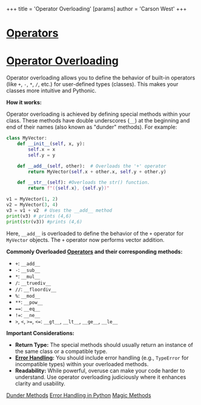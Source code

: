 +++
 title = 'Operator Overloading'
[params]
	author = 'Carson West'
+++
# [Operators](./../operators/)
# [Operator Overloading](./../operator-overloading/) 
Operator overloading allows you to define the behavior of built-in operators (like `+`, `-`, `*`, `/`, etc.) for user-defined types (classes).  This makes your classes more intuitive and Pythonic.

**How it works:**

Operator overloading is achieved by defining special methods within your class.  These methods have double underscores (`__`) at the beginning and end of their names (also known as "dunder" methods).  For example:

```python
class MyVector:
    def __init__(self, x, y):
        self.x = x
        self.y = y

    def __add__(self, other):  # Overloads the '+' operator
        return MyVector(self.x + other.x, self.y + other.y)

    def __str__(self): #Overloads the str() function.
        return f"({self.x}, {self.y})"

v1 = MyVector(1, 2)
v2 = MyVector(3, 4)
v3 = v1 + v2  # Uses the __add__ method
print(v3) # prints (4,6)
print(str(v3)) #prints (4,6)

```

Here, `__add__` is overloaded to define the behavior of the `+` operator for `MyVector` objects.  The `+` operator now performs vector addition.


**Commonly Overloaded [Operators](./../operators/) and their corresponding methods:**

* `+`: `__add__`
* `-`: `__sub__`
* `*`: `__mul__`
* `/`: `__truediv__`
* `//`: `__floordiv__`
* `%`: `__mod__`
* `**`: `__pow__`
* `==`: `__eq__`
* `!=`: `__ne__`
* `>`, `<`, `>=`, `<=`: `__gt__`, `__lt__`, `__ge__`, `__le__`


**Important Considerations:**

* **Return Type:** The special methods should usually return an instance of the same class or a compatible type.
* **[Error Handling](./../error-handling/):**  You should include error handling (e.g., `TypeError` for incompatible types) within your overloaded methods.
* **Readability:** While powerful, overuse can make your code harder to understand. Use operator overloading judiciously where it enhances clarity and usability.


[Dunder Methods](./../dunder-methods/)
[Error Handling in Python](./../error-handling-in-python/)
[Magic Methods](./../magic-methods/)

